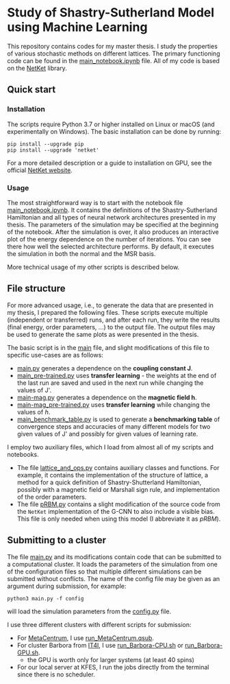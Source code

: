 # Study of Shastry-Sutherland Model using Machine Learning

This repository contains codes for my master thesis. I study the properties of various stochastic methods on different lattices. The primary functioning code can be found in the [main_notebook.ipynb](main_notebook.ipynb) file. All of my code is based on the [NetKet](https://www.netket.org) library.

## Quick start
### Installation
The scripts require Python 3.7 or higher installed on Linux or macOS (and experimentally on Windows). The basic installation can be done by running:
```
pip install --upgrade pip
pip install --upgrade 'netket' 
```
For a more detailed description or a guide to installation on GPU, see the official [NetKet website](https://www.netket.org/get_started/).

### Usage
The most straightforward way is to start with the notebook file [main_notebook.ipynb](main_notebook.ipynb). It contains the definitions of the Shastry-Sutherland Hamiltonian and all types of neural network architectures presented in my thesis. The parameters of the simulation may be specified at the beginning of the notebook. After the simulation is over, it also produces an interactive plot of the energy dependence on the number of iterations. You can see there how well the selected architecture performs. By default, it executes the simulation in both the normal and the MSR basis.

More technical usage of my other scripts is described below.

## File structure
For more advanced usage, i.e., to generate the data that are presented in my thesis, I prepared the following files. These scripts execute multiple (independent or transferred) runs, and after each run, they write the results (final energy, order parameters, ...) to the output file. The output files may be used to generate the same plots as were presented in the thesis.

The basic script is in the [main](main.py) file, and slight modifications of this file to specific use-cases are as follows:
 - [main.py](main.py) generates a dependence on the **coupling constant J**.
 - [main_pre-trained.py](main_pre-trained.py) uses **transfer learning** - the weights at the end of the last run are saved and used in the next run while changing the values of J'.
 - [main-mag.py](main-mag.py) generates a dependence on the **magnetic field h**.
 - [main-mag_pre-trained.py](main-mag_pre-trained.py) uses **transfer learning** while changing the values of $h$.
 - [main_benchmark_table.py](main_benchmark_table.py) is used to generate a **benchmarking table** of convergence steps and accuracies of many different models for two given values of J' and possibly for given values of learning rate.

 I employ two auxiliary files, which I load from almost all of my scripts and notebooks. 

- The file [lattice_and_ops.py](lattice_and_ops.py) contains auxiliary classes and functions. For example, it contains the implementation of the structure of lattice, a method for a quick definition of Shastry-Shutterland Hamiltonian, possibly with a magnetic field or Marshall sign rule, and implementation of the order parameters.
- The file [pRBM.py](pRBM.py) contains a slight modification of the source code from the `NetKet` implementation of the G-CNN to also include a visible bias. This file is only needed when using this model (I abbreviate it as *pRBM*).


## Submitting to a cluster
The file [main.py](main.py) and its modifications contain code that can be submitted to a computational cluster. It loads the parameters of the simulation from one of the configuration files so that multiple different simulations can be submitted without conflicts. The name of the config file may be given as an argument during submission, for example:
```
python3 main.py -f config
```
will load the simulation parameters from the [config.py](config.py) file.

I use three different clusters with different scripts for submission:
- For [MetaCentrum](https://metavo.metacentrum.cz/), I use [run_MetaCentrum.qsub](run_MetaCentrum.qsub).
- For cluster Barbora from [IT4I](https://www.it4i.cz/), I use [run_Barbora-CPU.sh](run_Barbora-CPU.sh) or [run_Barbora-GPU.sh](run_Barbora-GPU.sh).
    - the GPU is worth only for larger systems (at least 40 spins)
- For our local server at KFES, I run the jobs directly from the terminal since there is no scheduler.
